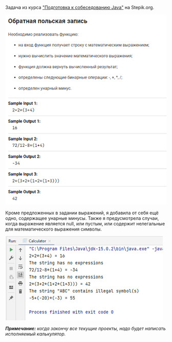 Задача из курса ["Подготовка к собеседованию Java"](https://stepik.org/course/56704) на Stepik.org.

![img.png](pictures/img.png)

Кроме предложенных в задании выражений, я добавила от себя ещё одно, содержащее унарные минусы. Также я предусмотрела 
случаи, когда выражение является null, или пустым, или содержит нелегальные для математического выражения
символы.

![img_1.png](pictures/img_1.png)

***Примечание:** когда закончу все текущие проекты, надо будет написать исполняемый калькулятор.*
